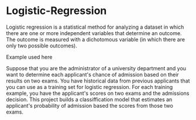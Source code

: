 # Logistic-Regression #


Logistic regression is a statistical method for analyzing a dataset in which there are one or more independent variables that determine an outcome. The outcome is measured with a dichotomous variable (in which there are only two possible outcomes).



Example used here

Suppose that you are the administrator of a university department and
you want to determine each applicant's chance of admission based on their
results on two exams. You have historical data from previous applicants
that you can use as a training set for logistic regression. For each training
example, you have the applicant's scores on two exams and the admissions
decision.
This project builds a classiffication model that estimates an applicant's
probability of admission based the scores from those two exams.
